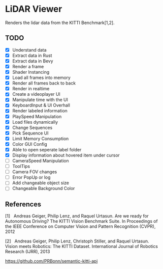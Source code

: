 # LiDAR Viewer
Renders the lidar data from the KITTI Benchmark[1,2].

## TODO
- [x] Understand data
- [x] Extract data in Rust
- [x] Extract data in Bevy
- [x] Render a frame
- [x] Shader Instancing
- [x] Load all frames into memory
- [x] Render all frames back to back
- [x] Render in realtime
- [x] Create a videoplayer UI
- [x] Manipulate time with the UI
- [x] KeyboardInput & UI Overhall
- [x] Render labeled information
- [x] PlaySpeed Manipulation
- [x] Load files dynamically
- [x] Change Sequences 
- [x] Pick Sequence UI
- [x] Limit Memory Consumption
- [x] Color GUI Config
- [x] Able to open seperate label folder
- [x] Display information about hovered item under cursor
- [ ] CameraSpeed Manipulation
- [ ] ToolTips
- [ ] Camera FOV changes
- [ ] Error PopUp or log
- [ ] Add changeable object size
- [ ] Changeable Background Color
## References
[1]&nbsp;&nbsp;&nbsp;Andreas Geiger, Philip Lenz, and Raquel Urtasun. Are we ready for Autonomous Driving? The KITTI Vision Benchmark Suite. In Proceedings of the IEEE Conference on Computer Vision and Pattern Recognition (CVPR), 2012

[2]&nbsp;&nbsp;&nbsp;Andreas Geiger, Philip Lenz, Christoph Stiller, and Raquel Urtasun. Vision meets Robotics: The KITTI Dataset. International Journal of Robotics Research (IJRR), 2013


https://github.com/PRBonn/semantic-kitti-api